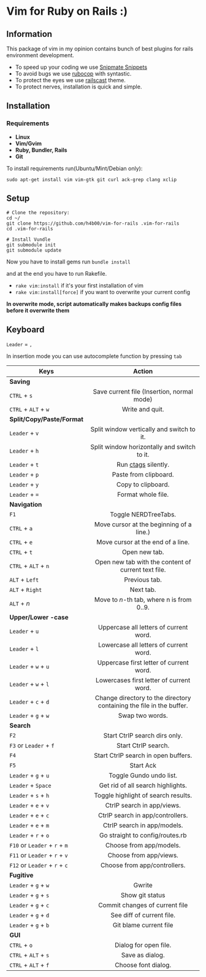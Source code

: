 # Vim for Ruby on Rails :) 

## Information

This package of vim  in my opinion contains bunch of best plugins for rails environment development.
* To speed up your coding we use [Snipmate Snippets](https://github.com/honza/vim-snippets)
* To avoid bugs we use [rubocop](https://github.com/ngmy/vim-rubocop) with syntastic.
* To protect the eyes we use [railscast](https://github.com/ryanb/dotfiles/blob/master/vim/colors/railscasts.vim) theme.
* To protect nerves, installation is quick and simple.

## Installation

### Requirements

* **Linux**
* **Vim/Gvim**
* **Ruby, Bundler, Rails**
* **Git**

To install requirements run(Ubuntu/Mint/Debian only):
```
sudo apt-get install vim vim-gtk git curl ack-grep clang xclip
```
## Setup

```
# Clone the repository:
cd ~/
git clone https://github.com/h4b00/vim-for-rails .vim-for-rails
cd .vim-for-rails

# Install Vundle
git submodule init
git submodule update
```
Now you have to install gems run `bundle install`

and at the end you have to run Rakefile.

* `rake vim:install` if it's your first installation of vim 
* `rake vim:install[force]` if you want to overwrite your current config

**In overwrite mode, script automatically makes backups config files before it overwrite them**

## Keyboard

`Leader` = `,`

In insertion mode you can use autocomplete function by pressing `tab`

| Keys          | Action        |
| ------------- |:-------------:|
| **Saving** | |
| `CTRL` + `s`| Save current file (Insertion, normal mode)|
| `CTRL` + `ALT` + `w` | Write and quit. |
| **Split/Copy/Paste/Format** | |
| `Leader` + `v`| Split window vertically and switch to it.|
| `Leader` + `h`| Split window horizontally and switch to it.|
| `Leader` + `t`| Run [ctags](http://en.wikipedia.org/wiki/Ctags) silently. |
| `Leader` + `p`| Paste from clipboard.|
| `Leader` + `y`| Copy to clipboard. |
| `Leader` + `=`| Format whole file. |
| **Navigation** | |
| `F1` | Toggle NERDTreeTabs. |
| `CTRL` + `a`| Move cursor at the beginning of a line.)|
| `CTRL` + `e`| Move cursor at the end of a line.|
| `CTRL` + `t` | Open new tab. |
| `CTRL` + `ALT` + `n`| Open new tab with the content of current text file. |
| `ALT` + `Left`| Previous tab. |
| `ALT` + `Right` | Next tab. |
| `ALT` + *n* | Move to *n*-th tab, where n is from 0..9. |
| **Upper/Lower -case** | |
| `Leader` + `u` | Uppercase all letters of current word. |
| `Leader` + `l` | Lowercase all letters of current word. |
| `Leader` + `w` + `u`| Uppercase first letter of current word.|
| `Leader` + `w` + `l`| Lowercases first letter of current word.|
| `Leader` + `c` + `d`| Change directory to the directory containing the file in the buffer.|
| `Leader` + `g` + `w`| Swap two words. |
| **Search** | |
| `F2` | Start CtrlP search dirs only. |
| `F3` or `Leader` + `f` | Start CtrlP search.|
| `F4` | Start CtrlP search in open buffers. |
| `F5` | Start Ack|
| `Leader` + `g` + `u` | Toggle Gundo undo list. 
| `Leader` + `Space`| Get rid of all search highlights. |
| `Leader` + `s` + `h`| Toggle highlight of search results. |
| `Leader` + `e` + `v` | CtrlP search in app/views. |
| `Leader` + `e` + `c` | CtrlP search in app/controllers.|
| `Leader` + `e` + `m` | CtrlP search in app/models. |
| `Leader` + `r` + `o` | Go straight to config/routes.rb |
| `F10` or `Leader` + `r` + `m` | Choose from app/models. |
| `F11` or `Leader` + `r` + `v` | Choose from app/views. |
| `F12` or `Leader` + `r` + `c` | Choose from app/controllers. |
| **Fugitive**| |
| `Leader` + `g` + `w` | Gwrite  |
| `Leader` + `g` + `s` | Show git status|
| `Leader` + `g` + `c` | Commit changes of current file|
| `Leader` + `g` + `d` | See diff of current file.|
| `Leader` + `g` + `b` | Git blame current file |
|**GUI**||
| `CTRL` + `o` | Dialog for open file. |
| `CTRL` + `ALT` + `s` | Save as dialog. |
| `CTRL` + `ALT` + `f` | Choose font dialog. |

